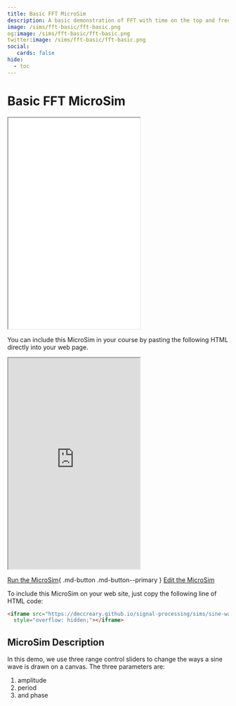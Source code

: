 ```yaml
---
title: Basic FFT MicroSim
description: A basic demonstration of FFT with time on the top and frequency on the bottom of the MicroSim
image: /sims/fft-basic/fft-basic.png
og:image: /sims/fft-basic/fft-basic.png
twitter:image: /sims/fft-basic/fft-basic.png
social:
   cards: false
hide:
  - toc
---
```

# Basic FFT MicroSim

<iframe src="./main.html" height="480px" scrolling="no"
  style="overflow: hidden;"></iframe>

You can include this MicroSim in your course by pasting the following HTML directly into your web page.

<iframe src="https://dmccreary.github.io/signal-processing/sims/basic-fft/main.html" height="480px" scrolling="no"
  style="overflow: hidden;"></iframe>

[Run the MicroSim](./sine-wave.html){ .md-button .md-button--primary }
[Edit the MicroSim](https://editor.p5js.org/dmccreary/sketches/0SEATs3jW)

To include this MicroSim on your web site, just copy the following line of HTML code:

```html
<iframe src="https://dmccreary.github.io/signal-processing/sims/sine-wave/main.html" height="480px" scrolling="no"
  style="overflow: hidden;"></iframe>
```
## MicroSim Description

In this demo, we use three range control sliders to change 
the ways a sine wave is drawn on a canvas.
The three parameters are:

1. amplitude
2. period
3. and phase
